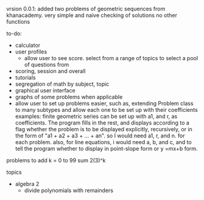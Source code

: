 vrsion 0.0.1:
added two problems of geometric sequences from khanacademy.
very simple and naive checking of solutions
no other functions

to-do:
* calculator
* user profiles
  * allow user to see score. select from a range of topics to select a pool of questions from
* scoring, session and overall
* tutorials
* segregation of math by subject, topic
* graphical user interface
* graphs of some problems when applicable
* allow user to set up problems easier, such as, extending Problem class to many subtypes and allow each one to be set up with their coefficients
    examples: finite geometric series can be set up with a1, and r, as coefficients. The program fills in the rest, and displays according to a flag
    whether the problem is to be displayed explicitly, recursively, or in the form of "a1 + a2 + a3 + ... + an".
    so I would need a1, r, and n. for each problem.
    also, for line equations, i would need a, b, and c, and to tell the program whether to display in point-slope form or y =mx+b form.

problems to add
k = 0 to 99 sum 2(3)^k

topics
* algebra 2
  * divide polynomials with remainders
